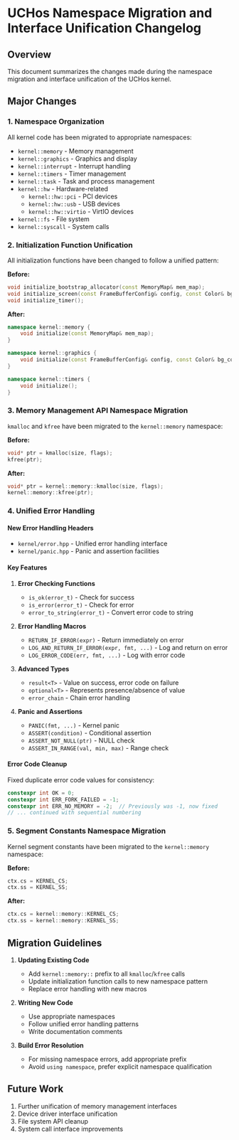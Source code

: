 # UCHos Namespace Migration and Interface Unification Changelog

## Overview

This document summarizes the changes made during the namespace migration and interface unification of the UCHos kernel.

## Major Changes

### 1. Namespace Organization

All kernel code has been migrated to appropriate namespaces:

- `kernel::memory` - Memory management
- `kernel::graphics` - Graphics and display
- `kernel::interrupt` - Interrupt handling
- `kernel::timers` - Timer management
- `kernel::task` - Task and process management
- `kernel::hw` - Hardware-related
  - `kernel::hw::pci` - PCI devices
  - `kernel::hw::usb` - USB devices
  - `kernel::hw::virtio` - VirtIO devices
- `kernel::fs` - File system
- `kernel::syscall` - System calls

### 2. Initialization Function Unification

All initialization functions have been changed to follow a unified pattern:

**Before:**
```cpp
void initialize_bootstrap_allocator(const MemoryMap& mem_map);
void initialize_screen(const FrameBufferConfig& config, const Color& bg_color);
void initialize_timer();
```

**After:**
```cpp
namespace kernel::memory {
    void initialize(const MemoryMap& mem_map);
}

namespace kernel::graphics {
    void initialize(const FrameBufferConfig& config, const Color& bg_color);
}

namespace kernel::timers {
    void initialize();
}
```

### 3. Memory Management API Namespace Migration

`kmalloc` and `kfree` have been migrated to the `kernel::memory` namespace:

**Before:**
```cpp
void* ptr = kmalloc(size, flags);
kfree(ptr);
```

**After:**
```cpp
void* ptr = kernel::memory::kmalloc(size, flags);
kernel::memory::kfree(ptr);
```

### 4. Unified Error Handling

#### New Error Handling Headers

- `kernel/error.hpp` - Unified error handling interface
- `kernel/panic.hpp` - Panic and assertion facilities

#### Key Features

1. **Error Checking Functions**
   - `is_ok(error_t)` - Check for success
   - `is_error(error_t)` - Check for error
   - `error_to_string(error_t)` - Convert error code to string

2. **Error Handling Macros**
   - `RETURN_IF_ERROR(expr)` - Return immediately on error
   - `LOG_AND_RETURN_IF_ERROR(expr, fmt, ...)` - Log and return on error
   - `LOG_ERROR_CODE(err, fmt, ...)` - Log with error code

3. **Advanced Types**
   - `result<T>` - Value on success, error code on failure
   - `optional<T>` - Represents presence/absence of value
   - `error_chain` - Chain error handling

4. **Panic and Assertions**
   - `PANIC(fmt, ...)` - Kernel panic
   - `ASSERT(condition)` - Conditional assertion
   - `ASSERT_NOT_NULL(ptr)` - NULL check
   - `ASSERT_IN_RANGE(val, min, max)` - Range check

#### Error Code Cleanup

Fixed duplicate error code values for consistency:

```cpp
constexpr int OK = 0;
constexpr int ERR_FORK_FAILED = -1;
constexpr int ERR_NO_MEMORY = -2;  // Previously was -1, now fixed
// ... continued with sequential numbering
```

### 5. Segment Constants Namespace Migration

Kernel segment constants have been migrated to the `kernel::memory` namespace:

**Before:**
```cpp
ctx.cs = KERNEL_CS;
ctx.ss = KERNEL_SS;
```

**After:**
```cpp
ctx.cs = kernel::memory::KERNEL_CS;
ctx.ss = kernel::memory::KERNEL_SS;
```

## Migration Guidelines

1. **Updating Existing Code**
   - Add `kernel::memory::` prefix to all `kmalloc`/`kfree` calls
   - Update initialization function calls to new namespace pattern
   - Replace error handling with new macros

2. **Writing New Code**
   - Use appropriate namespaces
   - Follow unified error handling patterns
   - Write documentation comments

3. **Build Error Resolution**
   - For missing namespace errors, add appropriate prefix
   - Avoid `using namespace`, prefer explicit namespace qualification

## Future Work

1. Further unification of memory management interfaces
2. Device driver interface unification
3. File system API cleanup
4. System call interface improvements